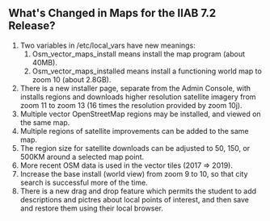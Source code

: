 ## What's Changed in Maps for the IIAB 7.2 Release?
1. Two variables in /etc/local_vars have new meanings:
    1. Osm_vector_maps_install means install the map program (about 40MB).
    2. Osm_vector_maps_installed means install a functioning world map to zoom 10 (about 2.8GB). 
2. There is a new installer page, separate from the Admin Console, with installs regions and downloads higher resolution satellite imagery from zoom 11 to zoom 13 (16 times the resolution provided by zoom 10j).
3. Multiple vector OpenStreetMap regions may be installed, and viewed on the same map.
4. Multiple regions of satellite improvements can be added to the same map.
1. The region size for satellite downloads can be adjusted to 50, 150, or 500KM around a selected map point.
1. More recent OSM data is used in the vector tiles (2017 => 2019).
4. Increase the base install  (world view) from zoom 9 to 10, so that city search is successful more of the time.
5. There is a new drag and drop feature which permits the student to add descriptions and pictres about local points of interest, and then save and restore them using their local browser.
